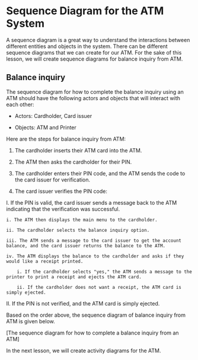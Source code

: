 # Sequence Diagram for the ATM System
A sequence diagram is a great way to understand the interactions between different entities and objects in the system. There can be different sequence diagrams that we can create for our ATM. For the sake of this lesson, we will create sequence diagrams for balance inquiry from ATM.


## Balance inquiry
The sequence diagram for how to complete the balance inquiry using an ATM should have the following actors and objects that will interact with each other:

- Actors: Cardholder, Card issuer

- Objects: ATM and Printer

Here are the steps for balance inquiry from ATM:

1. The cardholder inserts their ATM card into the ATM.

2. The ATM then asks the cardholder for their PIN.

3. The cardholder enters their PIN code, and the ATM sends the code to the card issuer for verification.

4. The card issuer verifies the PIN code:

I. If the PIN is valid, the card issuer sends a message back to the ATM indicating that the verification was successful.

    i. The ATM then displays the main menu to the cardholder.

    ii. The cardholder selects the balance inquiry option.

    iii. The ATM sends a message to the card issuer to get the account balance, and the card issuer returns the balance to the ATM.

    iv. The ATM displays the balance to the cardholder and asks if they would like a receipt printed.

        i. If the cardholder selects "yes," the ATM sends a message to the printer to print a receipt and ejects the ATM card.

        ii. If the cardholder does not want a receipt, the ATM card is simply ejected.

II. If the PIN is not verified, and the ATM card is simply ejected.

Based on the order above, the sequence diagram of balance inquiry from ATM is given below.

[The sequence diagram for how to complete a balance inquiry from an ATM]

In the next lesson, we will create activity diagrams for the ATM.


